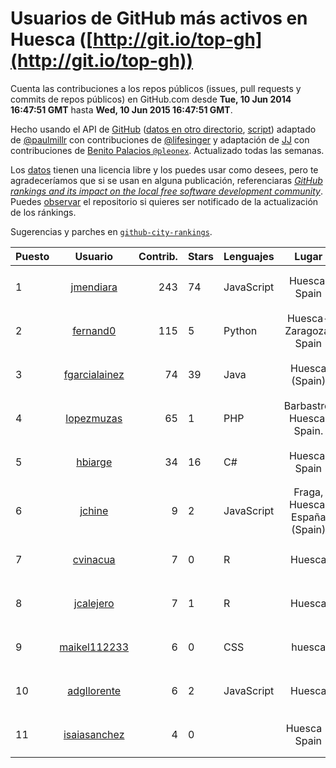 # Usuarios de GitHub más activos en Huesca ([http://git.io/top-gh](http://git.io/top-gh))



  Cuenta las contribuciones a los repos públicos (issues, pull requests y commits de repos públicos) en GitHub.com desde  **Tue, 10 Jun 2014 16:47:51 GMT** hasta **Wed, 10 Jun 2015 16:47:51 GMT**.

  Hecho usando el API de [GitHub](http://github.com) ([datos en otro directorio](https://github.com/JJ/top-github-users-data/tree/master/data), [script](https://github.com/JJ/top-github-users)) adaptado de [@paulmillr](https://github.com/paulmillr) con contribuciones de [@lifesinger](https://github.com/lifesinger) y adaptación de [JJ](http://jj.github.io) con contribuciones de [Benito Palacios `@pleonex`](http://github.com/pleonex). Actualizado todas las semanas.

  Los [datos](https://github.com/JJ/top-github-users-data/tree/master/data) tienen una licencia libre y los puedes usar como desees, pero te agradeceríamos que si se usan en alguna publicación, referenciaras [*GitHub rankings and its impact on the local free software development community*](https://thewinnower.com/papers/github-rankings-and-its-impact-on-the-local-free-software-development-community). Puedes [observar](https://github.com/JJ/top-github-users-data/subscription) el repositorio si quieres ser notificado de la actualización de los ránkings. 

  Sugerencias y parches en [`github-city-rankings`](http://github.com/JJ/github-city-rankings). 


| Puesto   |  Usuario  |Contrib.| Stars | Lenguajes   |      Lugar      |  Avatar  |
|----------|:---------:|-------:|-------|-------------|:---------------:|----------|
| 1 | [jmendiara](https://github.com/jmendiara) | 243 | 74 | JavaScript | Huesca, Spain | <img src='https://avatars3.githubusercontent.com/u/851359?v=3&s=64' width="64" title='Javier Mendiara'> |
| 2 | [fernand0](https://github.com/fernand0) | 115 | 5 | Python | Huesca-Zaragoza, Spain | <img src='https://avatars3.githubusercontent.com/u/2467?v=3&s=64' width="64" title='Fernando Tricas García'> |
| 3 | [fgarcialainez](https://github.com/fgarcialainez) | 74 | 39 | Java | Huesca (Spain) | <img src='https://avatars0.githubusercontent.com/u/1755561?v=3&s=64' width="64" title='Felix Garcia Lainez'> |
| 4 | [lopezmuzas](https://github.com/lopezmuzas) | 65 | 1 | PHP | Barbastro. Huesca. Spain. | <img src='https://avatars3.githubusercontent.com/u/1397384?v=3&s=64' width="64" title='Antonio López Muzás'> |
| 5 | [hbiarge](https://github.com/hbiarge) | 34 | 16 | C# | Huesca, Spain | <img src='https://avatars3.githubusercontent.com/u/473010?v=3&s=64' width="64" title='Hugo Biarge'> |
| 6 | [jchine](https://github.com/jchine) | 9 | 2 | JavaScript | Fraga, Huesca, España (Spain) | <img src='https://avatars3.githubusercontent.com/u/1701751?v=3&s=64' width="64" title='Jonathan'> |
| 7 | [cvinacua](https://github.com/cvinacua) | 7 | 0 | R | Huesca | <img src='https://avatars3.githubusercontent.com/u/7510063?v=3&s=64' width="64" title='Chema Vinacua'> |
| 8 | [jcalejero](https://github.com/jcalejero) | 7 | 1 | R | Huesca | <img src='https://avatars3.githubusercontent.com/u/3702479?v=3&s=64' width="64" title='Jesus Armand Calejero Roman'> |
| 9 | [maikel112233](https://github.com/maikel112233) | 6 | 0 | CSS | huesca | <img src='https://avatars1.githubusercontent.com/u/3323392?v=3&s=64' width="64" title='maikel112233'> |
| 10 | [adgllorente](https://github.com/adgllorente) | 6 | 2 | JavaScript | Huesca | <img src='https://avatars2.githubusercontent.com/u/1067480?v=3&s=64' width="64" title='Adrián Gómez'> |
| 11 | [isaiasanchez](https://github.com/isaiasanchez) | 4 | 0 |  | Huesca - Spain | <img src='https://avatars2.githubusercontent.com/u/8542819?v=3&s=64' width="64" title='Isaias Sanchez'> |
